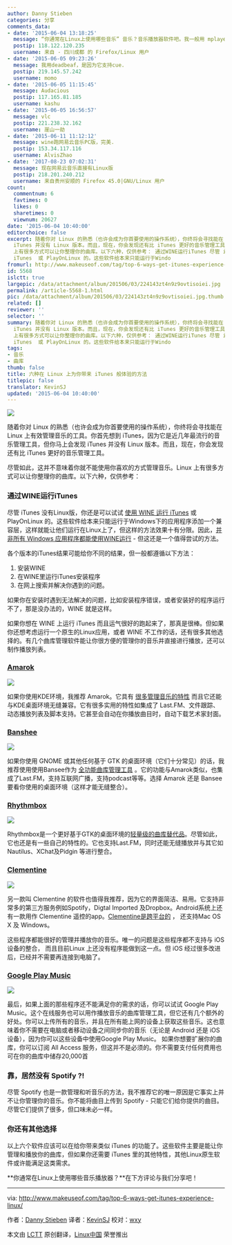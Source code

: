 ```yaml
---
author: Danny Stieben
categories: 分享
comments_data:
- date: '2015-06-04 13:18:25'
  message: “你通常在Linux上使用哪些音乐” 音乐？音乐播放器软件吧。我一般用 mplayer。
  postip: 118.122.120.235
  username: 来自 - 四川成都 的 Firefox/Linux 用户
- date: '2015-06-05 09:23:26'
  message: 我用deadbeaf，是因为它支持cue.
  postip: 219.145.57.242
  username: momo
- date: '2015-06-05 11:15:45'
  message: Audacious
  postip: 117.165.81.185
  username: kashu
- date: '2015-06-05 16:56:57'
  message: vlc
  postip: 221.238.32.162
  username: 崖山一劫
- date: '2015-06-11 11:12:12'
  message: wine跑网易云音乐PC版，完美.
  postip: 153.34.117.116
  username: AlvisZhao
- date: '2017-08-23 07:02:31'
  message: 现在网易云音乐直接有Linux版
  postip: 218.201.240.212
  username: 来自贵州安顺的 Firefox 45.0|GNU/Linux 用户
count:
  commentnum: 6
  favtimes: 0
  likes: 0
  sharetimes: 0
  viewnum: 20627
date: '2015-06-04 10:40:00'
editorchoice: false
excerpt: 随着你对 Linux 的熟悉（也许会成为你首要使用的操作系统），你终将会寻找能在 Linux 上有效管理音乐的工具。你首先想到 iTunes，因为它是近几年最流行的音乐管理工具，但你马上会发现
  iTunes 并没有 Linux 版本。而且，现在，你会发现还有比 iTunes 更好的音乐管理工具。 尽管如此，这并不意味着你就不能使用你喜欢的方式管理音乐。Linux
  上有很多方式可以让你整理你的曲库。以下六种，仅供参考： 通过WINE运行iTunes 尽管 iTunes 没有Linux版，你还是可以试试 使用 WINE 运行
  iTunes  或 PlayOnLinux 的。这些软件给本来只能运行于Windo
fromurl: http://www.makeuseof.com/tag/top-6-ways-get-itunes-experience-linux/
id: 5568
islctt: true
largepic: /data/attachment/album/201506/03/224143zt4n9z9ovtisoiei.jpg
permalink: /article-5568-1.html
pic: /data/attachment/album/201506/03/224143zt4n9z9ovtisoiei.jpg.thumb.jpg
related: []
reviewer: ''
selector: ''
summary: 随着你对 Linux 的熟悉（也许会成为你首要使用的操作系统），你终将会寻找能在 Linux 上有效管理音乐的工具。你首先想到 iTunes，因为它是近几年最流行的音乐管理工具，但你马上会发现
  iTunes 并没有 Linux 版本。而且，现在，你会发现还有比 iTunes 更好的音乐管理工具。 尽管如此，这并不意味着你就不能使用你喜欢的方式管理音乐。Linux
  上有很多方式可以让你整理你的曲库。以下六种，仅供参考： 通过WINE运行iTunes 尽管 iTunes 没有Linux版，你还是可以试试 使用 WINE 运行
  iTunes  或 PlayOnLinux 的。这些软件给本来只能运行于Windo
tags:
- 音乐
- 曲库
thumb: false
title: 六种在 Linux 上为你带来 iTunes 般体验的方法
titlepic: false
translator: KevinSJ
updated: '2015-06-04 10:40:00'
---
```


![](/data/attachment/album/201506/03/224143zt4n9z9ovtisoiei.jpg)


随着你对 Linux 的熟悉（也许会成为你首要使用的操作系统），你终将会寻找能在 Linux 上有效管理音乐的工具。你首先想到 iTunes，因为它是近几年最流行的音乐管理工具，但你马上会发现 iTunes 并没有 Linux 版本。而且，现在，你会发现还有比 iTunes 更好的音乐管理工具。


尽管如此，这并不意味着你就不能使用你喜欢的方式管理音乐。Linux 上有很多方式可以让你整理你的曲库。以下六种，仅供参考：


### 通过WINE运行iTunes


尽管 iTunes 没有Linux版，你还是可以试试 [使用 WINE 运行 iTunes](http://www.makeuseof.com/tag/how-about-some-wine-with-your-linux/)  或 PlayOnLinux 的。这些软件给本来只能运行于Windows下的应用程序添加一个兼容层，这样就能让他们运行在Linux上了，但这样的方法效果十有分限。因此，[并非所有 Ｗindows 应用程序都能使用WINE运行](http://www.makeuseof.com/answers/does-wine-runs-all-windows-apps/) - 但这还是一个值得尝试的方法。


各个版本的iTunes结果可能给你不同的结果，但一般都遵循以下方法：


1. 安装WINE
2. 在WINE里运行iTunes安装程序
3. 在网上搜索并解决你遇到的问题。


如果你在安装时遇到无法解决的问题，比如安装程序错误，或者安装好的程序运行不了，那是没办法的，WINE 就是这样。


如果你想在 WINE 上运行 iTunes 而且运气很好的跑起来了，那真是很棒。但如果你还想考虑运行一个原生的Linux应用，或者 WINE 不工作的话，还有很多其他选择的。有几个曲库管理软件能让你很方便的管理你的音乐并直接进行播放，还可以制作播放列表。


### [Amarok](https://amarok.kde.org/)


![](/data/attachment/album/201506/03/224144ndfrzwz39n39npjt.jpg)


如果你使用KDE环境，我推荐 Amarok。它具有 [很多管理音乐的特性](http://www.makeuseof.com/tag/control-music-amarok-linux/) 而且它还能与KDE桌面环境无缝兼容。它有很多实用的特性如集成了 Last.FM、文件跟踪、动态播放列表及脚本支持。它甚至会自动在你播放曲目时，自动下载艺术家封面。


### [Banshee](http://banshee.fm/)


![](/data/attachment/album/201506/03/224145xxe0e0yx3pxv3yet.jpg)


如果你使用 GNOME 或其他任何基于 GTK 的桌面环境（它们十分常见）的话，我推荐使用使用Bansee作为 [全功能曲库管理工具](http://www.makeuseof.com/tag/banshee-20-comprehensive-media-player-streamer-podcast-tool-linux/) 。它的功能与Amarok类似，也集成了Last.FM，支持互联网广播，支持podcast等等。选择 Amarok 还是 Bansee 要看你使用的桌面环境（这样才能无缝整合）。


### [Rhythmbox](https://wiki.gnome.org/Apps/Rhythmbox)


![](/data/attachment/album/201506/03/224145abddugdyba2pagyt.jpg)


Rhythmbox是一个更好基于GTK的桌面环境的[轻量级的曲库替代品](http://www.makeuseof.com/tag/play-manage-music-collection-rhythmbox-linux/)。尽管如此，它也还是有一些自己的特性的。它也支持Last.FM，同时还能无缝播放并与其它如 Nautilus、XChat及Pidgin 等进行整合。


### [Clementine](https://www.clementine-player.org/)


![](/data/attachment/album/201506/03/224146q9gg9pg2209r4088.jpg)


另一款叫 Clementine 的软件也值得我推荐，因为它的界面简洁、易用。它支持非常多的第三方服务例如Spotify，Digtal Imported 及Dropbox。Android系统上还有一款用作 Clementine 遥控的app。[Clementine是跨平台的](http://www.makeuseof.com/tag/need-a-lightweight-music-player-without-sacrificing-features-clementine-cross-platform/) ， 还支持Mac OS X 及 Windows。


这些程序都能很好的管理并播放你的音乐。唯一的问题是这些程序都不支持与 iOS 设备的整合， 而且目前Linux 上还没有程序能做到这一点。但 iOS 经过很多改进后，已经并不需要再连接到电脑了。


### [Google Play Music](http://music.google.com/)


![](/data/attachment/album/201506/03/224148j882xiznczncrgvo.jpg)


最后，如果上面的那些程序还不能满足你的需求的话，你可以试试 Google Play Music。这个在线服务也可以用作播放音乐的曲库管理工具，但它还有几个额外的好处。你可以上传所有的音乐，并且在所有能上网的设备上获取这些音乐。这也意味着你不需要在电脑或者移动设备之间同步你的音乐（无论是 Android 还是 iOS 设备），因为你可以这些设备中使用Google Play Music。 如果你想要扩展你的曲库，你可以订阅 All Access 服务，但这并不是必须的。你不需要支付任何费用也可在你的曲库中储存20,000首


### 靠，居然没有 Spotify ?!


尽管 Spotify 也是一款管理和听音乐的方法，我不推荐它的唯一原因是它事实上并不让你管理你的音乐。你不能将曲目上传到 Spotify - 只能它们给你提供的曲目。尽管它们提供了很多，但口味未必一样。


### 你还有其他选择


以上六个软件应该可以在给你带来类似 iTunes 的功能了。这些软件主要是能让你管理和播放你的曲库，但如果你还需要 iTunes 里的其他特性，其他Linux原生软件或许能满足这类需求。


**你通常在Linux上使用哪些音乐播放器？**在下方评论与我们分享吧！




---


via: <http://www.makeuseof.com/tag/top-6-ways-get-itunes-experience-linux/>


作者：[Danny Stieben](http://www.makeuseof.com/tag/author/danny/) 译者：[KevinSJ](https://github.com/KevinSJ) 校对：[wxy](https://github.com/wxy)


本文由 [LCTT](https://github.com/LCTT/TranslateProject) 原创翻译，[Linux中国](http://linux.cn/) 荣誉推出